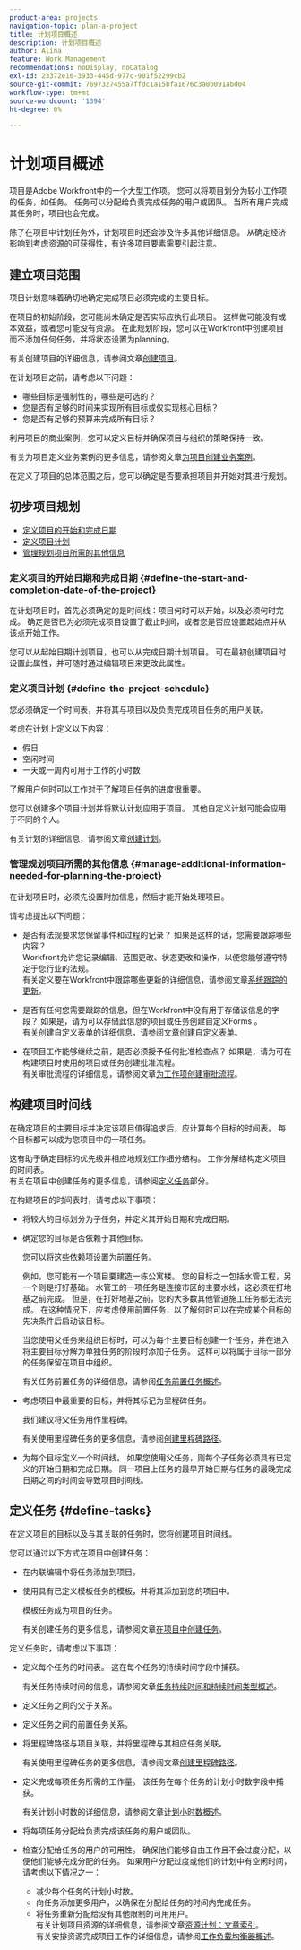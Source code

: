 ```yaml
---
product-area: projects
navigation-topic: plan-a-project
title: 计划项目概述
description: 计划项目概述
author: Alina
feature: Work Management
recommendations: noDisplay, noCatalog
exl-id: 23372e16-3933-445d-977c-901f52299cb2
source-git-commit: 7697327455a7ffdc1a15bfa1676c3a0b091abd04
workflow-type: tm+mt
source-wordcount: '1394'
ht-degree: 0%

---
```


# 计划项目概述

<!--Audited: 01/2024-->

<!--
< see if you need to add something about approval settings and users's time off might add time to tasks' timelines - Ninja story 2019.3) </p>
-->

项目是Adobe Workfront中的一个大型工作项。 您可以将项目划分为较小工作项的任务，如任务。 任务可以分配给负责完成任务的用户或团队。 当所有用户完成其任务时，项目也会完成。

除了在项目中计划任务外，计划项目时还会涉及许多其他详细信息。 从确定经济影响到考虑资源的可获得性，有许多项目要素需要引起注意。

## 建立项目范围

项目计划意味着确切地确定完成项目必须完成的主要目标。

在项目的初始阶段，您可能尚未确定是否实际应执行此项目。 这样做可能没有成本效益，或者您可能没有资源。 在此规划阶段，您可以在Workfront中创建项目而不添加任何任务，并将状态设置为planning。

有关创建项目的详细信息，请参阅文章[创建项目](../../../manage-work/projects/create-projects/create-project.md)。

在计划项目之前，请考虑以下问题：

* 哪些目标是强制性的，哪些是可选的？
* 您是否有足够的时间来实现所有目标或仅实现核心目标？
* 您是否有足够的预算来完成所有目标？

利用项目的商业案例，您可以定义目标并确保项目与组织的策略保持一致。

有关为项目定义业务案例的更多信息，请参阅文章[为项目创建业务案例](../../../manage-work/projects/define-a-business-case/create-business-case.md)。

在定义了项目的总体范围之后，您可以确定是否要承担项目并开始对其进行规划。

## 初步项目规划

* [定义项目的开始和完成日期](#define-the-start-and-completion-date-of-the-project)
* [定义项目计划](#define-the-project-schedule)
* [管理规划项目所需的其他信息](#manage-additional-information-needed-for-planning-the-project)

### 定义项目的开始日期和完成日期 {#define-the-start-and-completion-date-of-the-project}

在计划项目时，首先必须确定的是时间线：项目何时可以开始，以及必须何时完成。 确定是否已为必须完成项目设置了截止时间，或者您是否应设置起始点并从该点开始工作。

您可以从起始日期计划项目，也可以从完成日期计划项目。 可在最初创建项目时设置此属性，并可随时通过编辑项目来更改此属性。

### 定义项目计划 {#define-the-project-schedule}

您必须确定一个时间表，并将其与项目以及负责完成项目任务的用户关联。

考虑在计划上定义以下内容：

* 假日
* 空闲时间
* 一天或一周内可用于工作的小时数

了解用户何时可以工作对于了解项目任务的进度很重要。

您可以创建多个项目计划并将默认计划应用于项目。 其他自定义计划可能会应用于不同的个人。

有关计划的详细信息，请参阅文章[创建计划](../../../administration-and-setup/set-up-workfront/configure-timesheets-schedules/create-schedules.md)。

### 管理规划项目所需的其他信息 {#manage-additional-information-needed-for-planning-the-project}

在计划项目时，必须先设置附加信息，然后才能开始处理项目。

请考虑提出以下问题：

* 是否有法规要求您保留事件和过程的记录？ 如果是这样的话，您需要跟踪哪些内容？\
  Workfront允许您记录编辑、范围更改、状态更改和操作，以便您能够遵守特定于您行业的法规。\
  有关定义要在Workfront中跟踪哪些更新的详细信息，请参阅文章[系统跟踪的更新](../../../administration-and-setup/set-up-workfront/system-tracked-update-feeds/system-tracked-update-feeds.md)。

* 是否有任何您需要跟踪的信息，但在Workfront中没有用于存储该信息的字段？ 如果是，请为可以存储此信息的项目或任务创建自定义Forms 。\
  有关创建自定义表单的详细信息，请参阅文章[创建自定义表单](/help/quicksilver/administration-and-setup/customize-workfront/create-manage-custom-forms/form-designer/design-a-form/design-a-form.md)。

* 在项目工作能够继续之前，是否必须授予任何批准检查点？ 如果是，请为可在构建项目时使用的项目或任务创建批准流程。\
  有关审批流程的详细信息，请参阅文章[为工作项创建审批流程](../../../administration-and-setup/customize-workfront/configure-approval-milestone-processes/create-approval-processes.md)。

## 构建项目时间线

在确定项目的主要目标并决定该项目值得追求后，应计算每个目标的时间表。 每个目标都可以成为您项目中的一项任务。

这有助于确定目标的优先级并相应地规划工作细分结构。 工作分解结构定义项目的时间表。\
有关在项目中创建任务的更多信息，请参阅[定义任务](#define-tasks)部分。

在构建项目的时间表时，请考虑以下事项：

* 将较大的目标划分为子任务，并定义其开始日期和完成日期。
* 确定您的目标是否依赖于其他目标。

  您可以将这些依赖项设置为前置任务。

  例如，您可能有一个项目要建造一栋公寓楼。 您的目标之一包括水管工程，另一个则是打好基础。 水管工的一项任务是连接市区的主要水线，这必须在打地基之前完成。 但是，在打好地基之前，您的大多数其他管道施工任务都无法完成。 在这种情况下，应考虑使用前置任务，以了解何时可以在完成某个目标的先决条件后启动该目标。

  当您使用父任务来组织目标时，可以为每个主要目标创建一个任务，并在进入将主要目标分解为单独任务的阶段时添加子任务。 这样可以将属于目标一部分的任务保留在项目中组织。

  有关任务前置任务的详细信息，请参阅[任务前置任务概述](../../../manage-work/tasks/use-prdcssrs/predecessors-overview.md)。

* 考虑项目中最重要的目标，并将其标记为里程碑任务。

  我们建议将父任务用作里程碑。

  有关使用里程碑任务的更多信息，请参阅[创建里程碑路径](../../../administration-and-setup/customize-workfront/configure-approval-milestone-processes/create-milestone-path.md)。

* 为每个目标定义一个时间线。 如果您使用父任务，则每个子任务必须具有已定义的开始日期和完成日期。 同一项目上任务的最早开始日期与任务的最晚完成日期之间的时间会导致项目时间线。

## 定义任务 {#define-tasks}

在定义项目的目标以及与其关联的任务时，您将创建项目时间线。

您可以通过以下方式在项目中创建任务：

* 在内联编辑中将任务添加到项目。
* 使用具有已定义模板任务的模板，并将其添加到您的项目中。

  模板任务成为项目的任务。

  有关创建任务的更多信息，请参阅文章[在项目中创建任务](../../../manage-work/tasks/create-tasks/create-tasks-in-project.md)。

定义任务时，请考虑以下事项：

* 定义每个任务的时间表。 这在每个任务的持续时间字段中捕获。

  有关任务持续时间的信息，请参阅文章[任务持续时间和持续时间类型概述](../../../manage-work/tasks/taskdurtn/task-duration-and-duration-type.md)。

* 定义任务之间的父子关系。
* 定义任务之间的前置任务关系。
* 将里程碑路径与项目关联，并将里程碑与其相应任务关联。

  有关使用里程碑任务的更多信息，请参阅文章[创建里程碑路径](../../../administration-and-setup/customize-workfront/configure-approval-milestone-processes/create-milestone-path.md)。

* 定义完成每项任务所需的工作量。 该任务在每个任务的计划小时数字段中捕获。

  有关计划小时数的详细信息，请参阅文章[计划小时数概述](../../../manage-work/tasks/task-information/planned-hours.md)。

* 将每项任务分配给负责完成该任务的用户或团队。
* 检查分配给任务的用户的可用性。 确保他们能够自由工作且不会过度分配，以便他们能够完成分配的任务。 如果用户分配过度或他们的计划中有空闲时间，请考虑以下情况之一：

   * 减少每个任务的计划小时数。
   * 向任务添加更多用户，以确保在分配给任务的时间内完成任务。
   * 将任务重新分配给没有其他限制的可用用户。\
     有关计划项目资源的详细信息，请参阅文章[资源计划：文章索引](../../../resource-mgmt/resource-planning/resource-planning-overview.md)。\
     有关安排资源完成项目工作的详细信息，请参阅[工作负载均衡器概述](../../../resource-mgmt/workload-balancer/overview-workload-balancer.md)。
